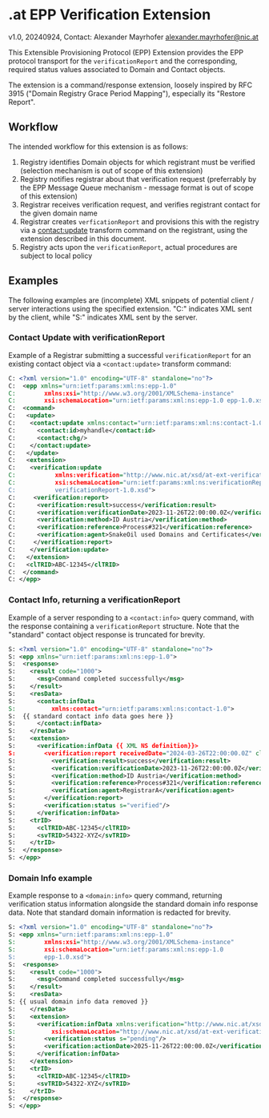 # .at EPP Verification Extension

v1.0, 20240924, Contact: Alexander Mayrhofer <alexander.mayrhofer@nic.at>

This Extensible Provisioning Protocol (EPP) Extension provides the EPP protocol transport for the `verificationReport` and the corresponding, required status values associated to Domain and Contact objects.

The extension is a command/response extension, loosely inspired by RFC 3915 ("Domain Registry Grace Period Mapping"), especially its "Restore Report". 

## Workflow

The intended workflow for this extension is as follows:

1. Registry identifies Domain objects for which registrant must be verified (selection mechanism is out of scope of this extension)
2. Registry notifies registrar about that verification request (preferrably by the EPP Message Queue mechanism - message format is out of scope of this extension)
3. Registrar receives verification request, and verifies registrant contact for the given domain name
4. Registrar creates `verficationReport` and provisions this with the registry via a <contact:update> transform command on the registrant, using the extension described in this document.
5. Registry acts upon the `verificationReport`, actual procedures are subject to local policy

## Examples

The following examples are (incomplete) XML snippets of potential client / server interactions using the specified extension. "C:" indicates XML sent by the client, while "S:" indicates XML sent by the server.

### Contact Update with verificationReport

Example of a Registrar submitting a successful `verificationReport` for an existing contact object via a `<contact:update>` transform command:

```xml
C: <?xml version="1.0" encoding="UTF-8" standalone="no"?>
C:  <epp xmlns="urn:ietf:params:xml:ns:epp-1.0" 
C:        xmlns:xsi="http://www.w3.org/2001/XMLSchema-instance" 
C:        xsi:schemaLocation="urn:ietf:params:xml:ns:epp-1.0 epp-1.0.xsd">
C:  <command>
C:   <update>
C:    <contact:update xmlns:contact="urn:ietf:params:xml:ns:contact-1.0" xsi:schemaLocation="urn:ietf:params:xml:ns:contact-1.0 contact-1.0.xsd"> 
C:      <contact:id>myhandle</contact:id>
C:      <contact:chg/>
C:    </contact:update> 
C:   </update>
C:   <extension>
C:    <verification:update 
C:           xmlns:verification="http://www.nic.at/xsd/at-ext-verificationReport-1.0" 
C:           xsi:schemaLocation="urn:ietf:params:xml:ns:verificationReport-1.0 
C:           verificationReport-1.0.xsd">  
C:     <verification:report>
C:      <verification:result>success</verification:result>
C:      <verification:verificationDate>2023-11-26T22:00:00.0Z</verification:verificationDate>
C:      <verification:method>ID Austria</verification:method>
C:      <verification:reference>Process#321</verification:reference>
C:      <verification:agent>SnakeOil used Domains and Certificates</verification:agent>
C:     </verification:report>
C:    </verification:update>
C:   </extension>
C:   <clTRID>ABC-12345</clTRID>
C:  </command>
C: </epp>
```

### Contact Info, returning a verificationReport

Example of a server responding to a `<contact:info>` query command, with the response containing a `verificationReport` structure. Note that the "standard" contact object response is truncated for brevity.

```xml
S: <?xml version="1.0" encoding="UTF-8" standalone="no"?>
S: <epp xmlns="urn:ietf:params:xml:ns:epp-1.0">
S:  <response>
S:    <result code="1000">
S:      <msg>Command completed successfully</msg>
S:    </result>
S:    <resData>
S:      <contact:infData
S:          xmlns:contact="urn:ietf:params:xml:ns:contact-1.0">
S:  {{ standard contact info data goes here }}
S:      </contact:infData>
S:    </resData>
S:    <extension>
S:      <verification:infData {{ XML NS definition}}>
S:        <verification:report receivedDate="2024-03-26T22:00:00.0Z" clID="reg123">
S:          <verification:result>success</verification:result>
S:          <verification:verificationDate>2023-11-26T22:00:00.0Z</verification:verificationDate>
S:          <verification:method>ID Austria</verification:method>
S:          <verification:reference>Process#321</verification:reference>
S:          <verification:agent>RegistrarA</verification:agent>
S:        </verification:report>
S:        <verification:status s="verified"/>
S:      </verification:infData>
S:    <trID>
S:      <clTRID>ABC-12345</clTRID>
S:      <svTRID>54322-XYZ</svTRID>
S:    </trID>
S:  </response>
S: </epp>
```

### Domain Info example

Example response to a `<domain:info>` query command, returning verification status information alongside the standard domain info response data. Note that standard domain information is redacted for brevity.

```xml
S: <?xml version="1.0" encoding="UTF-8" standalone="no"?>
S: <epp xmlns="urn:ietf:params:xml:ns:epp-1.0"
S:        xmlns:xsi="http://www.w3.org/2001/XMLSchema-instance"
S:        xsi:schemaLocation="urn:ietf:params:xml:ns:epp-1.0
S:        epp-1.0.xsd">
S:  <response>
S:    <result code="1000">
S:      <msg>Command completed successfully</msg>
S:    </result>
S:    <resData>
S: {{ usual domain info data removed }}
S:    </resData>
S:    <extension>
S:      <verification:infData xmlns:verification="http://www.nic.at/xsd/at-ext-verification-1.0"
S:          xsi:schemaLocation="http://www.nic.at/xsd/at-ext-verification-1.0.xsd">
S:        <verification:status s="pending"/>
S:        <verification:actionDate>2025-11-26T22:00:00.0Z</verification:actionDate>
S:      </verification:infData>
S:    </extension>
S:    <trID>
S:      <clTRID>ABC-12345</clTRID>
S:      <svTRID>54322-XYZ</svTRID>
S:    </trID>
S:  </response>
S: </epp>
```

